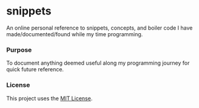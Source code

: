 # snippets

An online personal reference to snippets, concepts, and boiler code I have made/documented/found while my time programming.

### Purpose

To document anything deemed useful along my programming journey for quick future reference.

### License

This project uses the [MIT License](https://github.com/cgabriel5/snippets/blob/master/LICENSE.txt).